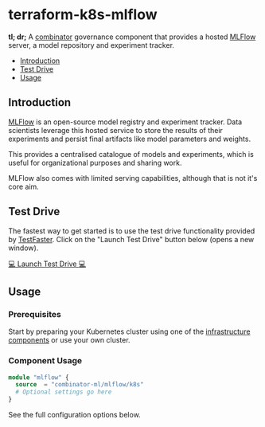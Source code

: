 # terraform-k8s-mlflow

**tl; dr;** A [combinator](https://combinator.ml) governance component that provides a hosted [MLFlow](https://mlflow.org) server, a model repository and experiment tracker.

- [Introduction](#introduction)
- [Test Drive](#test-drive)
- [Usage](#usage)

## Introduction

[MLFlow](https://mlflow.org) is an open-source model registry and experiment tracker. Data scientists leverage this hosted service to store the results of their experiments and persist final artifacts like model parameters and weights.

This provides a centralised catalogue of models and experiments, which is useful for organizational purposes and sharing work.

MLFlow also comes with limited serving capabilities, although that is not it's core aim.

## Test Drive

The fastest way to get started is to use the test drive functionality provided by [TestFaster](https://testfaster.ci). Click on the "Launch Test Drive" button below (opens a new window).

<a href="https://testfaster.ci/launch?embedded=true&amp;repo=https://github.com/combinator-ml/terraform-k8s-mlflow&amp;file=examples/testfaster/.testfaster.yml" target="_blank">:computer: Launch Test Drive :computer:</a>

## Usage

### Prerequisites

Start by preparing your Kubernetes cluster using one of the [infrastructure components](https://combinator.ml/infrastructure/introduction/) or use your own cluster.

### Component Usage

```terraform
module "mlflow" {
  source  = "combinator-ml/mlflow/k8s"
  # Optional settings go here
}
```

See the full configuration options below.
